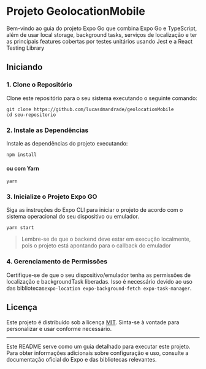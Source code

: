 # Projeto GeolocationMobile

Bem-vindo ao guia do projeto Expo Go que combina Expo Go e TypeScript, além de usar local storage, background tasks, serviços de localização e ter as principais features cobertas por testes unitários usando Jest e a React Testing Library

## Iniciando

### 1. Clone o Repositório

Clone este repositório para o seu sistema executando o seguinte comando:

```
git clone https://github.com/lucasdmandrade/geolocationMobile
cd seu-repositorio
```

### 2. Instale as Dependências

Instale as dependências do projeto executando:

```
npm install

```

#### ou com Yarn

```
yarn
```

### 3. Inicialize o Projeto Expo GO

Siga as instruções do Expo CLI para iniciar o projeto de acordo com o sistema operacional do seu dispositivo ou emulador.

```
yarn start
```

> Lembre-se de que o backend deve estar em execução localmente, pois o projeto está apontando para o callback do emulador

### 4. Gerenciamento de Permissões

Certifique-se de que o seu dispositivo/emulador tenha as permissões de localização e backgroundTask liberadas. Isso é necessário devido ao uso das bibliotecas`expo-location expo-background-fetch expo-task-manager`.

## Licença

Este projeto é distribuído sob a licença [MIT](LICENSE). Sinta-se à vontade para personalizar e usar conforme necessário.

---

Este README serve como um guia detalhado para executar este projeto. Para obter informações adicionais sobre configuração e uso, consulte a documentação oficial do Expo e das bibliotecas relevantes.
